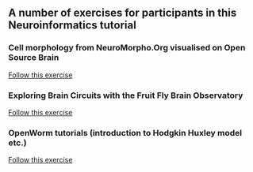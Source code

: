 ## A number of exercises for participants in this Neuroinformatics tutorial

### Cell morphology from NeuroMorpho.Org visualised on Open Source Brain

[Follow this exercise](Exercise1_NeuroMorpho_to_OSB.md)


### Exploring Brain Circuits with the Fruit Fly Brain Observatory

[Follow this exercise](Exercise6_FruitFlyBrainObservatory.md)

### OpenWorm tutorials (introduction to Hodgkin Huxley model etc.)

[Follow this exercise](Exercise7_OpenWorm.md)



